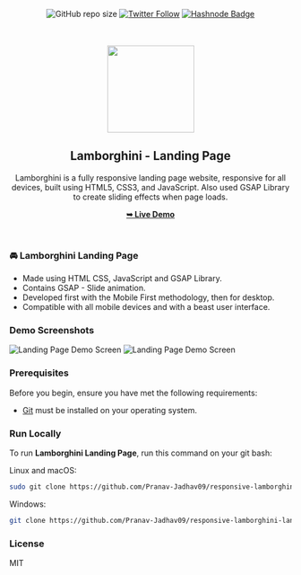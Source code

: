 <div align="center">

![GitHub repo size](https://img.shields.io/github/repo-size/Pranav-Jadhav09/responsive-lamborghini-landing-page)
[![Twitter Follow](https://img.shields.io/twitter/follow/Pranav_Jadhav09?style=social)](https://twitter.com/Pranav_Jadhav09)
[![Hashnode Badge](https://img.shields.io/badge/Read_What_I_learn-2962FF?style=social&logo=hashnode&logoColor=blue)](https://thejrpranav09.hashnode.dev/master-javascript-scroll-reveal-library-boost-the-user-experience)

<br />
<br />

<img src="" style="width: 155">

<h2 align="center">Lamborghini - Landing Page</h2>
Lamborghini is a fully responsive landing page website, responsive for all devices, built using HTML5, CSS3, and JavaScript. Also used GSAP Library to create sliding effects when page loads.

<a href="https://pranav-jadhav09.github.io/responsive-lamborghini-landing-page/"><strong>➥ Live Demo</strong></a>

</div>

<br />

### 🚘 Lamborghini Landing Page

- Made using HTML CSS, JavaScript and GSAP Library.
- Contains GSAP - Slide animation.
- Developed first with the Mobile First methodology, then for desktop.
- Compatible with all mobile devices and with a beast user interface.

### Demo Screenshots

![Landing Page Demo Screen](./assets/demo/demo1.png "Demo Screen")
![Landing Page Demo Screen](./assets/demo/demo2.png "Demo Screen")

### Prerequisites

Before you begin, ensure you have met the following requirements:

- [Git](https://git-scm.com/downloads "Download Git") must be installed on your operating system.

### Run Locally

To run **Lamborghini Landing Page**, run this command on your git bash:

Linux and macOS:

```bash
sudo git clone https://github.com/Pranav-Jadhav09/responsive-lamborghini-landing-page.git
```

Windows:

```bash
git clone https://github.com/Pranav-Jadhav09/responsive-lamborghini-landing-page.git
```

### License

MIT
